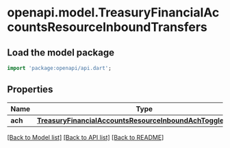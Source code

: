 # openapi.model.TreasuryFinancialAccountsResourceInboundTransfers

## Load the model package
```dart
import 'package:openapi/api.dart';
```

## Properties
Name | Type | Description | Notes
------------ | ------------- | ------------- | -------------
**ach** | [**TreasuryFinancialAccountsResourceInboundAchToggleSettings**](TreasuryFinancialAccountsResourceInboundAchToggleSettings.md) |  | [optional] 

[[Back to Model list]](../README.md#documentation-for-models) [[Back to API list]](../README.md#documentation-for-api-endpoints) [[Back to README]](../README.md)


